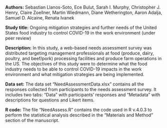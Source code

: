 **Authors:** Sebastian Llanos-Soto, Ece Bulut, Sarah I. Murphy, Christopher J. Henry, Claire Zoellner, Martin Wiedmann, Diane Wetherington, Aaron Adalja, Samuel D. Alcaine, Renata Ivanek

**Study title:** Ongoing mitigation strategies and further needs of the United States food industry to control COVID-19 in the work environment (under peer review)

**Description:** In this study, a web-based needs assessment survey was distributed targeting management professionals at food (produce, dairy, poultry, and beef/pork) processing facilities and produce farm operations in the US. The objectives of this study were to determine what the food industry needs to be able to control COVID-19 impacts in the work environment and what mitigation strategies are being implemented. 

**Data set:** The data set “NeedAssessmentData.xlsx” contains all the responses collected from participants to the needs assessment survey. It includes two tabs: “Data” with participants’ responses and “Metadata” with descriptions for questions and Likert items.

**R code:** The file “NeedAssess.R” contains the code used in R v.4.0.3 to perform the statistical analysis described in the “Materials and Method” section of the manuscript.

